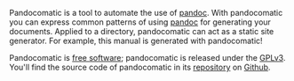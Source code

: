 Pandocomatic is a tool to automate the use of [pandoc](http://pandoc.org/).
With pandocomatic you can express common patterns of using
[pandoc](http://pandoc.org/) for generating your documents. Applied to a
directory, pandocomatic can act as a static site generator. For example, this
manual is generated with pandocomatic!

Pandocomatic is [free
software](https://www.gnu.org/philosophy/free-sw.en.html); pandocomatic is
released under the [GPLv3](https://www.gnu.org/licenses/gpl-3.0.en.html).
You'll find the source code of pandocomatic in its
[repository](https://github.com/htdebeer/pandocomatic) on
[Github](https://github.com).
